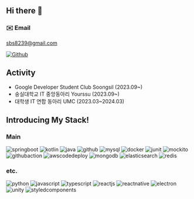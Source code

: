 ## Hi there 👋

### ✉️ Email
sbs8239@gmail.com

[![Github](https://www.codenary.co.kr/widget/github/api?username=shon5544)](https://www.codenary.co.kr/user-profile/detail/shon5544?github_ride=true&utm_source=github)

## Activity
- Google Developer Student Club Soongsil (2023.09~)
- 숭실대학교 IT 중앙동아리 Yourssu (2023.09~)
- 대학생 IT 연합 동아리 UMC (2023.03~2024.03)

## Introducing My Stack!

### Main
![springboot](https://www.codenary.co.kr/widget/github-techstack/api?name=springboot) ![kotlin](https://www.codenary.co.kr/widget/github-techstack/api?name=kotlin) ![java](https://www.codenary.co.kr/widget/github-techstack/api?name=java) ![github](https://www.codenary.co.kr/widget/github-techstack/api?name=github) ![mysql](https://www.codenary.co.kr/widget/github-techstack/api?name=mysql) ![docker](https://www.codenary.co.kr/widget/github-techstack/api?name=docker) ![junit](https://www.codenary.co.kr/widget/github-techstack/api?name=junit) ![mockito](https://www.codenary.co.kr/widget/github-techstack/api?name=mockito) ![githubaction](https://www.codenary.co.kr/widget/github-techstack/api?name=githubaction) ![awscodedeploy](https://www.codenary.co.kr/widget/github-techstack/api?name=awscodedeploy) ![mongodb](https://www.codenary.co.kr/widget/github-techstack/api?name=mongodb) ![elasticsearch](https://www.codenary.co.kr/widget/github-techstack/api?name=elasticsearch) ![redis](https://www.codenary.co.kr/widget/github-techstack/api?name=redis) 

### etc.
![python](https://www.codenary.co.kr/widget/github-techstack/api?name=python) ![javascript](https://www.codenary.co.kr/widget/github-techstack/api?name=javascript) ![typescript](https://www.codenary.co.kr/widget/github-techstack/api?name=typescript) ![reactjs](https://www.codenary.co.kr/widget/github-techstack/api?name=reactjs) ![reactnative](https://www.codenary.co.kr/widget/github-techstack/api?name=reactnative) ![electron](https://www.codenary.co.kr/widget/github-techstack/api?name=electron) ![unity](https://www.codenary.co.kr/widget/github-techstack/api?name=unity) ![styledcomponents](https://www.codenary.co.kr/widget/github-techstack/api?name=styledcomponents) 

<!--
**shon5544/shon5544** is a ✨ _special_ ✨ repository because its `README.md` (this file) appears on your GitHub profile.

Here are some ideas to get you started:

- 🔭 I’m currently working on ...
- 🌱 I’m currently learning ...
- 👯 I’m looking to collaborate on ...
- 🤔 I’m looking for help with ...
- 💬 Ask me about ...
- 📫 How to reach me: ...
- 😄 Pronouns: ...
- ⚡ Fun fact: ...
-->
